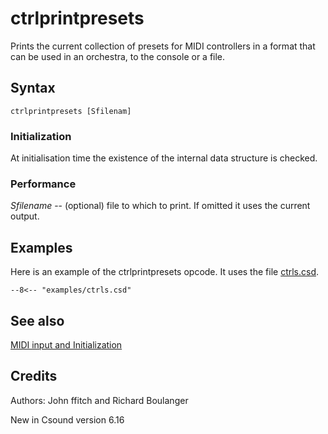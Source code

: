 <!--
id:ctrlprintpresets
category:Real-time MIDI:Input
-->
# ctrlprintpresets
Prints the current collection of presets for MIDI controllers in a format that can be used in an orchestra, to the console or a file.

## Syntax
``` csound-orc
ctrlprintpresets [Sfilenam]
```

### Initialization

At initialisation time the existence of the internal data structure is checked.

### Performance

_Sfilename_ -- (optional) file to which to print.  If omitted it uses the current output.

## Examples

Here is an example of the ctrlprintpresets opcode. It uses the file [ctrls.csd](../../examples/ctrls.csd).

``` csound-csd title="Example of the ctrlprintpresets opcode." linenums="1"
--8<-- "examples/ctrls.csd"
```

## See also

[MIDI input and Initialization](../../midi/input)

## Credits

Authors: John ffitch and Richard Boulanger<br>

New in Csound version 6.16
